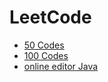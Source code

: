 # LeetCode

* [50 Codes](http://community.bittiger.io/uploads/files/1470965974311-cleancodehandbook_v1.0.1.pdf)
* [100 Codes](https://www.programcreek.com/wp-content/uploads/2015/03/coding-interview.pdf)
* [online editor Java](https://www.tutorialspoint.com/compile_java8_online.php)
